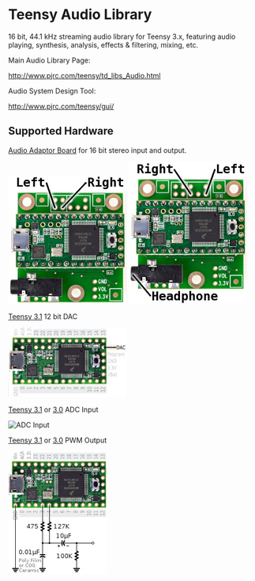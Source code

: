 Teensy Audio Library
====================

16 bit, 44.1 kHz streaming audio library for Teensy 3.x, featuring audio
playing, synthesis, analysis, effects & filtering, mixing, etc.

Main Audio Library Page:

http://www.pjrc.com/teensy/td_libs_Audio.html

Audio System Design Tool:

http://www.pjrc.com/teensy/gui/


Supported Hardware
------------------

[Audio Adaptor Board](http://www.pjrc.com/store/teensy3_audio.html) for 16 bit stereo input and output.

![Inputs](/gui/audioshield_inputs.jpg)      ![Outputs](/gui/audioshield_outputs.jpg)

[Teensy 3.1](http://www.pjrc.com/store/teensy31.html) 12 bit DAC

![DAC Output](/gui/dacpin.jpg)

[Teensy 3.1](http://www.pjrc.com/store/teensy31.html) or [3.0](http://www.pjrc.com/store/teensy3.html) ADC Input

![ADC Input](/gui/adccircuit.jpg)

[Teensy 3.1](http://www.pjrc.com/store/teensy31.html) or [3.0](http://www.pjrc.com/store/teensy3.html) PWM Output

![PWM Output](/gui/pwmdualcircuit.jpg)





